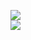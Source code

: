 [![](https://img.shields.io/badge/Made%20With-Github%20Spray-lightgrey.svg?style=for-the-badge&logo=github)](https://github.com/Annihil/github-spray#5433)  
[![](https://i.imgur.com/2DrTn0Z.gif)](https://github.com/Annihil/github-spray)